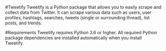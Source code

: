 #Tweetify 
Tweetify is a Python package that allows you to easily scrape and collect data from Twitter. It can scrape various data such as users, user profiles, hashtags, searches, tweets (single or surrounding thread), list posts, and trends.

#Requirements
Tweetify requires Python 3.6 or higher. All required Python package dependencies are installed automatically when you install Tweetify.
